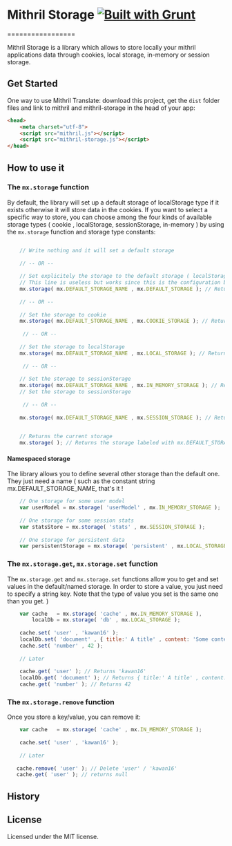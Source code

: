 # Mithril Storage [![Built with Grunt](https://cdn.gruntjs.com/builtwith.png)](http://gruntjs.com/)
=================

Mithril Storage is a library which allows to store locally your mithril applications data through cookies, local storage, in-memory or session storage.

## Get Started

One way to use Mithril Translate: download this project, get the `dist` folder files and link to mithril and mithril-storage in the head of your app:

```html
<head>
    <meta charset="utf-8">
    <script src="mithril.js"></script>
    <script src="mithril-storage.js"></script>
</head>
```


## How to use it

### The `mx.storage` function

By default, the library will set up a default storage of localStorage type if it exists otherwise it will store data in the cookies. If you want to select a specific way to store, you can choose among the four kinds of available storage types ( cookie , localStorage, sessionStorage, in-memory ) by using the `mx.storage` function and storage type constants:

```js

    // Write nothing and it will set a default storage
    
    // -- OR -- 
    
    // Set explicitely the storage to the default storage ( localStorage or cookie storage )
    // This line is useless but works since this is the configuration by default
    mx.storage( mx.DEFAULT_STORAGE_NAME , mx.DEFAULT_STORAGE ); // Returns the storage
    
    // -- OR -- 
    
    // Set the storage to cookie
    mx.storage( mx.DEFAULT_STORAGE_NAME , mx.COOKIE_STORAGE ); // Returns the storage
    
     // -- OR -- 
     
    // Set the storage to localStorage
    mx.storage( mx.DEFAULT_STORAGE_NAME , mx.LOCAL_STORAGE ); // Returns the storage
    
     // -- OR -- 
     
    // Set the storage to sessionStorage
    mx.storage( mx.DEFAULT_STORAGE_NAME , mx.IN_MEMORY_STORAGE ); // Returns the storage
    // Set the storage to sessionStorage
    
     // -- OR -- 
     
    mx.storage( mx.DEFAULT_STORAGE_NAME , mx.SESSION_STORAGE ); // Returns the storage

    
    // Returns the current storage
    mx.storage( ); // Returns the storage labeled with mx.DEFAULT_STORAGE_NAME
```

#### Namespaced storage

The library allows you to define several other storage than the default one. They just need a name ( such as the constant string mx.DEFAULT_STORAGE_NAME, that's it !

```js
    // One storage for some user model
    var userModel = mx.storage( 'userModel' , mx.IN_MEMORY_STORAGE );
    
    // One storage for some session stats
    var statsStore = mx.storage( 'stats' , mx.SESSION_STORAGE );
    
    // One storage for persistent data 
    var persistentStorage = mx.storage( 'persistent' , mx.LOCAL_STORAGE );
```

### The `mx.storage.get`,  `mx.storage.set`  function

The `mx.storage.get` and `mx.storage.set` functions allow you to get and set values in the default/named storage. In order to store a value, you just need to specify a string key. Note that the type of value you set is the same one than you get. )

```js
    var cache   = mx.storage( 'cache' , mx.IN_MEMORY_STORAGE ),
        localDb = mx.storage( 'db' , mx.LOCAL_STORAGE );
    
    cache.set( 'user' , 'kawan16' ); 
    localDb.set( 'document' , { title:' A title' , content: 'Some content' } ); 
    cache.set( 'number' , 42 );
    
    // Later
    
    cache.get( 'user' ); // Returns 'kawan16'
    localDb.get( 'document' ); // Returns { title:' A title' , content: 'Some content' } 
    cache.get( 'number' ); // Returns 42
```

### The `mx.storage.remove`  function

Once you store a key/value, you can remove it: 

```js
    var cache   = mx.storage( 'cache' , mx.IN_MEMORY_STORAGE );
    
    cache.set( 'user' , 'kawan16' ); 
    
    // Later
    
   cache.remove( 'user' ); // Delete 'user' / 'kawan16'
   cache.get( 'user' ); // returns null
```

## History


## License

Licensed under the MIT license.
